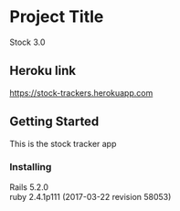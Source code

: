 # Project Title

Stock 3.0

## Heroku link

https://stock-trackers.herokuapp.com

## Getting Started

This is the stock tracker app


### Installing

Rails 5.2.0</br>
ruby 2.4.1p111 (2017-03-22 revision 58053)</br>
